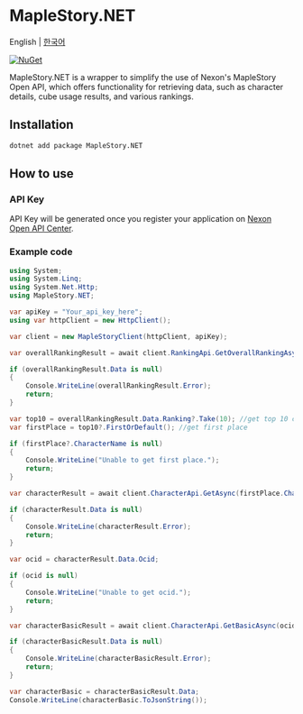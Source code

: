 # MapleStory.NET

English | [한국어](README-ko.md)

[![NuGet](https://img.shields.io/nuget/v/MapleStory.NET)](https://www.nuget.org/packages/MapleStory.NET)

MapleStory.NET is a wrapper to simplify the use of Nexon's MapleStory Open API, which offers functionality for retrieving data, such as character details, cube usage results, and various rankings.

## Installation

```xml
dotnet add package MapleStory.NET
```

## How to use

### API Key

API Key will be generated once you register your application on [Nexon Open API Center](https://openapi.nexon.com/my-application/).

### Example code

```csharp
using System;
using System.Linq;
using System.Net.Http;
using MapleStory.NET;

var apiKey = "Your_api_key_here";
using var httpClient = new HttpClient();

var client = new MapleStoryClient(httpClient, apiKey);

var overallRankingResult = await client.RankingApi.GetOverallRankingAsync(); //fetch overall ranking

if (overallRankingResult.Data is null)
{
    Console.WriteLine(overallRankingResult.Error);
    return;
}

var top10 = overallRankingResult.Data.Ranking?.Take(10); //get top 10 characters
var firstPlace = top10?.FirstOrDefault(); //get first place

if (firstPlace?.CharacterName is null)
{
    Console.WriteLine("Unable to get first place.");
    return;
}

var characterResult = await client.CharacterApi.GetAsync(firstPlace.CharacterName); //fetch character identifier(ocid)

if (characterResult.Data is null)
{
    Console.WriteLine(characterResult.Error);
    return;
}

var ocid = characterResult.Data.Ocid;

if (ocid is null)
{
    Console.WriteLine("Unable to get ocid.");
    return;
}

var characterBasicResult = await client.CharacterApi.GetBasicAsync(ocid); //fetch basic data

if (characterBasicResult.Data is null)
{
    Console.WriteLine(characterBasicResult.Error);
    return;
}

var characterBasic = characterBasicResult.Data;
Console.WriteLine(characterBasic.ToJsonString());
```
